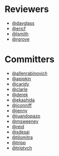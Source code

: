 Reviewers
=========

* [@davglass](https://github.com/davglass)
* [@ericf](https://github.com/ericf)
* [@lsmith](https://github.com/lsmith)
* [@rgrove](https://github.com/rgrove)

Committers
==========

* [@allenrabinovich](https://github.com/allenrabinovich)
* [@apipkin](https://github.com/apipkin)
* [@caridy](https://github.com/caridy)
* [@clarle](https://github.com/clarle)
* [@derek](https://github.com/derek)
* [@ekashida](https://github.com/ekashida)
* [@jconniff](https://github.com/jconniff)
* [@jenny](https://github.com/jenny)
* [@juandopazo](https://github.com/juandopazo)
* [@msweeney](https://github.com/msweeney)
* [@reid](https://github.com/reid)
* [@sdesai](https://github.com/sdesai)
* [@tilomitra](https://github.com/tilomitra)
* [@tripp](https://github.com/tripp)
* [@triptych](https://github.com/triptych)

